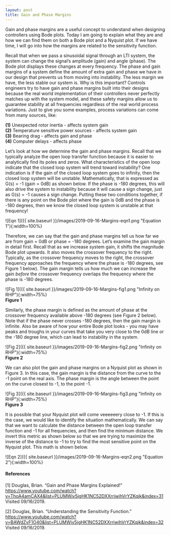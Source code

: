 ```yaml
---
layout: post
title: Gain and Phase Margins
---
```


Gain and phase margins are a useful concept to understand when designing controllers using Bode plots. Today I am going to explain what they are and how we can find them on both a Bode plot and a Nyquist plot. If we have time, I will go into how the margins are related to the sensitivity function. 

Recall that when we pass a sinusoidal signal through an LTI system, the system can change the signal’s amplitude (gain) and angle (phase). The Bode plot displays these changes at every frequency. The phase and gain margins of a system define the amount of extra gain and phase we have in our design that prevents us from moving into instability. The less margin we have, the less stable our system is. Why is this important? Controls engineers try to have gain and phase margins built into their designs because the real world implementation of their controllers never perfectly matches up with the system model, and these safety margins allow us to guarantee stability at all frequencies regardless of the real world process variations. Just to give you some examples, process variations can come from many sources, like:     

**(1)** Unexpected rotor inertia - affects system gain     
**(2)** Temperature sensitive power sources - affects system gain      
**(3)** Bearing drag - affects gain and phase       
**(4)** Computer delays - affects phase      

Let’s look at how we determine the gain and phase margins. Recall that we typically analyze the open loop transfer function because it is easier to analytically find its poles and zeros. What characteristics of the open loop indicate that the closed loop system will trend toward instability? One indication is if the gain of the closed loop system goes to infinity, then the closed loop system will be unstable. Mathematically, that is expressed as G(s) = -1 (gain = 0dB) as shown below. If the phase is -180 degrees, this will also drive the system to instability because it will cause a sign change, just as G(s) = -1 causes a sign change. Putting these two conditions together, if there is any point on the Bode plot where the gain is 0dB and the phase is -180 degrees, then we know the closed loop system is unstable at that frequency! 

![Eqn 1]({{ site.baseurl }}/images/2019-09-16-Margins-eqn1.png "Equation 1"){:width=100%}

Therefore, we can say that the gain and phase margins tell us how far we are from gain = 0dB or phase = -180 degrees. Let’s examine the gain margin in detail first. Recall that as we increase system gain, it shifts the magnitude Bode plot upwards. It also moves the crossover frequency to the right. Typically, as the crossover frequency moves to the right, the crossover frequency approaches the frequency where the phase is -180 degrees, see Figure 1 below). The gain margin tells us how much we can increase the gain *before* the crossover frequency overlaps the frequency where the phase is -180 degrees. 

![Fig 1]({{ site.baseurl }}/images/2019-09-16-Margins-fig1.png "Infinity on RHP"){:width=75%}      
**Figure 1**

Similarly, the phase margin is defined as the amount of phase at the crossover frequency available above -180 degrees (see Figure 2 below). Note that if the phase never crosses -180 degrees, then the gain margin is infinite. Also be aware of how your entire Bode plot looks - you may have peaks and troughs in your curves that take you very close to the 0dB line or the -180 degree line, which can lead to instability in the system. 

![Fig 2]({{ site.baseurl }}/images/2019-09-16-Margins-fig2.png "Infinity on RHP"){:width=75%}      
**Figure 2**

We can also plot the gain and phase margins on a Nyquist plot as shown in Figure 3. In this case, the gain margin is the distance from the curve to the -1 point on the real axis. The phase margin is the angle between the point on the curve closest to -1, to the point -1. 

![Fig 3]({{ site.baseurl }}/images/2019-09-16-Margins-fig3.png "Infinity on RHP"){:width=75%}      
**Figure 3**

It is possible that your Nyquist plot will come veeeeeery close to -1. If this is the case, we would like to identify the situation mathematically. We can say that we want to calculate the distance between the open loop transfer function and -1 for all frequencies, and then find the minimum distance. We invert this metric as shown below so that we are trying to maximize the inverse of the distance to -1 to try to find the most sensitive point on the Nyquist plot. This math is shown below. 

![Eqn 2]({{ site.baseurl }}/images/2019-09-16-Margins-eqn2.png "Equation 2"){:width=100%}

#### References

[1] Douglas, Brian. “Gain and Phase Margins Explained!” <https://www.youtube.com/watch?v=ThoA4amCAX4&list=PLUMWjy5jgHK1NC52DXXrriwihVrYZKqjk&index=31> Visited 09/16/2019. 

[2] Douglas, Brian. “Understanding the Sensitivity Function.” <https://www.youtube.com/watch?v=BAWdZvF1O40&list=PLUMWjy5jgHK1NC52DXXrriwihVrYZKqjk&index=32> Visited 09/16/2019.
